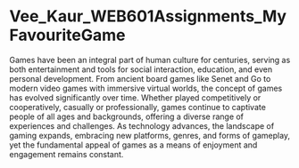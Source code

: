 # Vee_Kaur_WEB601Assignments_MyFavouriteGame

Games have been an integral part of human culture for centuries, serving as both entertainment and tools for social interaction, education, and even personal development. From ancient board games like Senet and Go to modern video games with immersive virtual worlds, the concept of games has evolved significantly over time. Whether played competitively or cooperatively, casually or professionally, games continue to captivate people of all ages and backgrounds, offering a diverse range of experiences and challenges. As technology advances, the landscape of gaming expands, embracing new platforms, genres, and forms of gameplay, yet the fundamental appeal of games as a means of enjoyment and engagement remains constant.